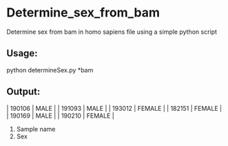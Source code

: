 # Determine_sex_from_bam
Determine sex from bam in homo sapiens file using a simple python script

## Usage:
python determineSex.py *bam 

## Output:

|	190106	|	MALE	|
|	191093	|	MALE	|
|	193012	|	FEMALE	|
|	182151	|	FEMALE	|
|	190169	|	MALE	|
|	190210	|	FEMALE	|

1. Sample name
2. Sex
